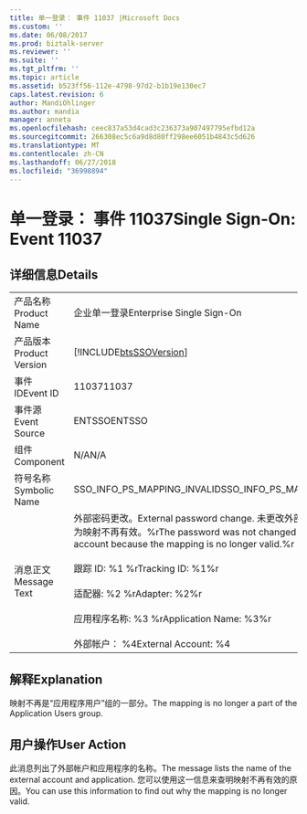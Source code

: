 ```yaml
---
title: 单一登录： 事件 11037 |Microsoft Docs
ms.custom: ''
ms.date: 06/08/2017
ms.prod: biztalk-server
ms.reviewer: ''
ms.suite: ''
ms.tgt_pltfrm: ''
ms.topic: article
ms.assetid: b523ff56-112e-4798-97d2-b1b19e130ec7
caps.latest.revision: 6
author: MandiOhlinger
ms.author: mandia
manager: anneta
ms.openlocfilehash: ceec837a53d4cad3c236373a907497795efbd12a
ms.sourcegitcommit: 266308ec5c6a9d8d80ff298ee6051b4843c5d626
ms.translationtype: MT
ms.contentlocale: zh-CN
ms.lasthandoff: 06/27/2018
ms.locfileid: "36998894"
---
```

# <a name="single-sign-on-event-11037"></a><span data-ttu-id="8e8a7-102">单一登录： 事件 11037</span><span class="sxs-lookup"><span data-stu-id="8e8a7-102">Single Sign-On: Event 11037</span></span>
## <a name="details"></a><span data-ttu-id="8e8a7-103">详细信息</span><span class="sxs-lookup"><span data-stu-id="8e8a7-103">Details</span></span>  
  
|                 |                                                                                                                                                                                                                                                       |
|-----------------|-------------------------------------------------------------------------------------------------------------------------------------------------------------------------------------------------------------------------------------------------------|
|  <span data-ttu-id="8e8a7-104">产品名称</span><span class="sxs-lookup"><span data-stu-id="8e8a7-104">Product Name</span></span>   |                                                                                                               <span data-ttu-id="8e8a7-105">企业单一登录</span><span class="sxs-lookup"><span data-stu-id="8e8a7-105">Enterprise Single Sign-On</span></span>                                                                                                               |
| <span data-ttu-id="8e8a7-106">产品版本</span><span class="sxs-lookup"><span data-stu-id="8e8a7-106">Product Version</span></span> |                                                                                              [!INCLUDE[btsSSOVersion](../includes/btsssoversion-md.md)]                                                                                               |
|    <span data-ttu-id="8e8a7-107">事件 ID</span><span class="sxs-lookup"><span data-stu-id="8e8a7-107">Event ID</span></span>     |                                                                                                                         <span data-ttu-id="8e8a7-108">11037</span><span class="sxs-lookup"><span data-stu-id="8e8a7-108">11037</span></span>                                                                                                                         |
|  <span data-ttu-id="8e8a7-109">事件源</span><span class="sxs-lookup"><span data-stu-id="8e8a7-109">Event Source</span></span>   |                                                                                                                        <span data-ttu-id="8e8a7-110">ENTSSO</span><span class="sxs-lookup"><span data-stu-id="8e8a7-110">ENTSSO</span></span>                                                                                                                         |
|    <span data-ttu-id="8e8a7-111">组件</span><span class="sxs-lookup"><span data-stu-id="8e8a7-111">Component</span></span>    |                                                                                                                          <span data-ttu-id="8e8a7-112">N/A</span><span class="sxs-lookup"><span data-stu-id="8e8a7-112">N/A</span></span>                                                                                                                          |
|  <span data-ttu-id="8e8a7-113">符号名称</span><span class="sxs-lookup"><span data-stu-id="8e8a7-113">Symbolic Name</span></span>  |                                                                                                              <span data-ttu-id="8e8a7-114">SSO_INFO_PS_MAPPING_INVALID</span><span class="sxs-lookup"><span data-stu-id="8e8a7-114">SSO_INFO_PS_MAPPING_INVALID</span></span>                                                                                                              |
|  <span data-ttu-id="8e8a7-115">消息正文</span><span class="sxs-lookup"><span data-stu-id="8e8a7-115">Message Text</span></span>   | <span data-ttu-id="8e8a7-116">外部密码更改。</span><span class="sxs-lookup"><span data-stu-id="8e8a7-116">External password change.</span></span> <span data-ttu-id="8e8a7-117">未更改外部帐户的密码，因为映射不再有效。%r</span><span class="sxs-lookup"><span data-stu-id="8e8a7-117">The password was not changed for the external account because the mapping is no longer valid.%r</span></span><br /><br /> <span data-ttu-id="8e8a7-118">跟踪 ID: %1 %r</span><span class="sxs-lookup"><span data-stu-id="8e8a7-118">Tracking ID: %1%r</span></span><br /><br /> <span data-ttu-id="8e8a7-119">适配器: %2 %r</span><span class="sxs-lookup"><span data-stu-id="8e8a7-119">Adapter: %2%r</span></span><br /><br /> <span data-ttu-id="8e8a7-120">应用程序名称: %3 %r</span><span class="sxs-lookup"><span data-stu-id="8e8a7-120">Application Name: %3%r</span></span><br /><br /> <span data-ttu-id="8e8a7-121">外部帐户： %4</span><span class="sxs-lookup"><span data-stu-id="8e8a7-121">External Account: %4</span></span> |
  
## <a name="explanation"></a><span data-ttu-id="8e8a7-122">解释</span><span class="sxs-lookup"><span data-stu-id="8e8a7-122">Explanation</span></span>  
 <span data-ttu-id="8e8a7-123">映射不再是“应用程序用户”组的一部分。</span><span class="sxs-lookup"><span data-stu-id="8e8a7-123">The mapping is no longer a part of the Application Users group.</span></span>  
  
## <a name="user-action"></a><span data-ttu-id="8e8a7-124">用户操作</span><span class="sxs-lookup"><span data-stu-id="8e8a7-124">User Action</span></span>  
 <span data-ttu-id="8e8a7-125">此消息列出了外部帐户和应用程序的名称。</span><span class="sxs-lookup"><span data-stu-id="8e8a7-125">The message lists the name of the external account and application.</span></span> <span data-ttu-id="8e8a7-126">您可以使用这一信息来查明映射不再有效的原因。</span><span class="sxs-lookup"><span data-stu-id="8e8a7-126">You can use this information to find out why the mapping is no longer valid.</span></span>